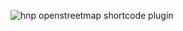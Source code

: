 ![hnp openstreetmap shortcode plugin](https://github.com/HNP-Christopher-Rohde/hnp-openstreetmap-wordpress-plugin/assets/138715217/767844f5-3986-460c-bef6-e9cfa185d803)
